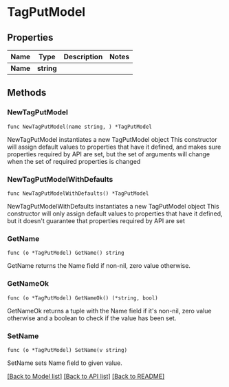 # TagPutModel

## Properties

Name | Type | Description | Notes
------------ | ------------- | ------------- | -------------
**Name** | **string** |  | 

## Methods

### NewTagPutModel

`func NewTagPutModel(name string, ) *TagPutModel`

NewTagPutModel instantiates a new TagPutModel object
This constructor will assign default values to properties that have it defined,
and makes sure properties required by API are set, but the set of arguments
will change when the set of required properties is changed

### NewTagPutModelWithDefaults

`func NewTagPutModelWithDefaults() *TagPutModel`

NewTagPutModelWithDefaults instantiates a new TagPutModel object
This constructor will only assign default values to properties that have it defined,
but it doesn't guarantee that properties required by API are set

### GetName

`func (o *TagPutModel) GetName() string`

GetName returns the Name field if non-nil, zero value otherwise.

### GetNameOk

`func (o *TagPutModel) GetNameOk() (*string, bool)`

GetNameOk returns a tuple with the Name field if it's non-nil, zero value otherwise
and a boolean to check if the value has been set.

### SetName

`func (o *TagPutModel) SetName(v string)`

SetName sets Name field to given value.



[[Back to Model list]](../README.md#documentation-for-models) [[Back to API list]](../README.md#documentation-for-api-endpoints) [[Back to README]](../README.md)



